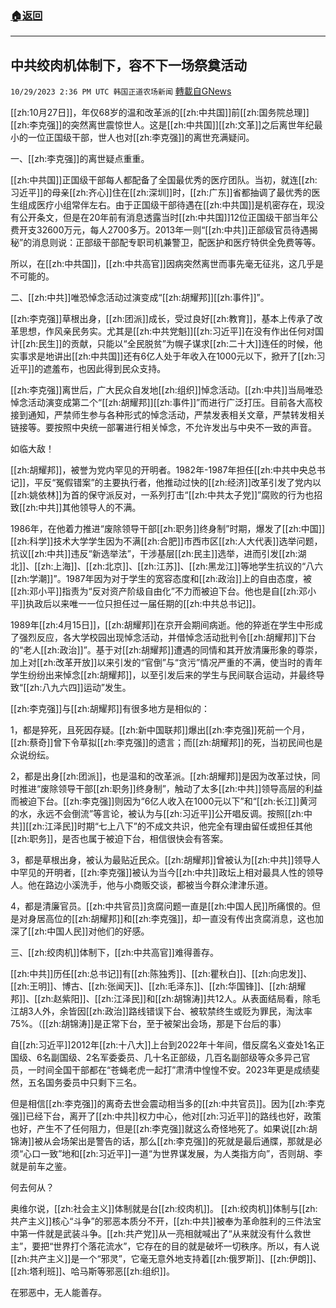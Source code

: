 ###  [:house:返回](README.md)
---


## 中共绞肉机体制下，容不下一场祭奠活动
`10/29/2023 2:36 PM UTC 韩国正道农场新闻` [轉載自GNews](https://gnews.org/articles/1895665)

[[zh:10月27日]]，年仅68岁的温和改革派的[[zh:中共国]]前[[zh:国务院总理]][[zh:李克强]]的突然离世震惊世人。这是[[zh:中共国]][[zh:文革]]之后离世年纪最小的一位正国级干部，世人也对[[zh:李克强]]的离世充满疑问。

  

一、[[zh:李克强]]的离世疑点重重。

[[zh:中共国]]正国级干部每人都配备了全国最优秀的医疗团队。当初，就连[[zh:习近平]]的母亲[[zh:齐心]]住在[[zh:深圳]]时，[[zh:广东]]省都抽调了最优秀的医生组成医疗小组常伴左右。由于正国级干部待遇在[[zh:中共国]]是机密存在，现没有公开条文，但是在20年前有消息透露当时[[zh:中共国]]12位正国级干部当年公费开支32600万元，每人2700多万。2013年一则“[[zh:中共]]正部级官员待遇揭秘”的消息则说：正部级干部配专职司机兼警卫，配医护和医疗特供全免费等等。

所以，在[[zh:中共国]]，[[zh:中共高官]]因病突然离世而事先毫无征兆，这几乎是不可能的。

  

二、[[zh:中共]]唯恐悼念活动过演变成“[[zh:胡耀邦]][[zh:事件]]”。

[[zh:李克强]]草根出身，[[zh:团派]]成长，受过良好[[zh:教育]]，基本上传承了改革思想，作风亲民务实。尤其是[[zh:中共党魁]][[zh:习近平]]在没有作出任何对国计[[zh:民生]]的贡献，只能以“全民脱贫”为幌子谋求[[zh:二十大]]连任的时候，他实事求是地讲出[[zh:中共国]]还有6亿人处于年收入在1000元以下，掀开了[[zh:习近平]]的遮羞布，也因此得到民众支持。

  

[[zh:李克强]]离世后，广大民众自发地[[zh:组织]]悼念活动。[[zh:中共]]当局唯恐悼念活动演变成第二个“[[zh:胡耀邦]][[zh:事件]]”而进行广泛打压。目前各大高校接到通知，严禁师生参与各种形式的悼念活动，严禁发表相关文章，严禁转发相关链接等。要按照中央统一部署进行相关悼念，不允许发出与中央不一致的声音。

如临大敌！

  

[[zh:胡耀邦]]，被誉为党内罕见的开明者。1982年-1987年担任[[zh:中共中央总书记]]，平反“冤假错案”的主要执行者，他推动过快的[[zh:经济]]改革引发了党内以[[zh:姚依林]]为首的保守派反对，一系列打击“[[zh:中共太子党]]”腐败的行为也招致[[zh:中共]]其他领导人的不满。

1986年，在他着力推进“废除领导干部[[zh:职务]]终身制”时期，爆发了[[zh:中国]][[zh:科学]]技术大学学生因为不满[[zh:合肥]]市西市区[[zh:人大代表]]选举问题，抗议[[zh:中共]]违反“新选举法”，干涉基层[[zh:民主]]选举，进而引发[[zh:湖北]]、[[zh:上海]]、[[zh:北京]]、[[zh:江苏]]、[[zh:黑龙江]]等地学生抗议的“八六[[zh:学潮]]”。1987年因为对于学生的宽容态度和[[zh:政治]]上的自由态度，被[[zh:邓小平]]指责为“反对资产阶级自由化”不力而被迫下台。他也是自[[zh:邓小平]]执政后以来唯一一位只担任过一届任期的[[zh:中共总书记]]。

  

1989年[[zh:4月15日]]，[[zh:胡耀邦]]在京开会期间病逝。他的猝逝在学生中形成了强烈反应，各大学校园出现悼念活动，并借悼念活动批判令[[zh:胡耀邦]]下台的“老人[[zh:政治]]”。基于对[[zh:胡耀邦]]遭遇的同情和其开放清廉形象的尊崇，加上对[[zh:改革开放]]以来引发的“官倒”与“贪污”情况严重的不满，使当时的青年学生纷纷出来悼念[[zh:胡耀邦]]，以至引发后来的学生与民间联合运动，并最终导致“[[zh:八九六四]]运动”发生。

  

[[zh:李克强]]与[[zh:胡耀邦]]有很多地方是相似的：

1，都是猝死，且死因存疑。[[zh:新中国联邦]]爆出[[zh:李克强]]死前一个月，[[zh:蔡奇]]曾下令草拟[[zh:李克强]]的遗言；而[[zh:胡耀邦]]的死，当初民间也是众说纷纭。

2，都是出身[[zh:团派]]，也是温和的改革派。[[zh:胡耀邦]]是因为改革过快，同时推进“废除领导干部[[zh:职务]]终身制”，触动了太多[[zh:中共]]领导高层的利益而被迫下台。[[zh:李克强]]则因为“6亿人收入在1000元以下”和“[[zh:长江]]黄河的水，永远不会倒流”等言论，被认为与[[zh:习近平]]公开唱反调。按照[[zh:中共]][[zh:江泽民]]时期“七上八下”的不成文共识，他完全有理由留任或担任其他[[zh:职务]]，是否也属于被迫下台，相信很快会有答案。

3，都是草根出身，被认为最贴近民众。[[zh:胡耀邦]]曾被认为[[zh:中共]]领导人中罕见的开明者，[[zh:李克强]]被认为当今[[zh:中共]]政坛上相对最具人性的领导人。他在路边小溪洗手，他与小商贩交谈，都被当今群众津津乐道。

4，都是清廉官员。[[zh:中共官员]]贪腐问题一直是[[zh:中国人民]]所痛恨的。但是对身居高位的[[zh:胡耀邦]]和[[zh:李克强]]，却一直没有传出贪腐消息，这也加深了[[zh:中国人民]]对他们的好感。

  

三、[[zh:绞肉机]]体制下，[[zh:中共高官]]难得善存。

[[zh:中共]]历任[[zh:总书记]]有[[zh:陈独秀]]、[[zh:瞿秋白]]、[[zh:向忠发]]、[[zh:王明]]、博古、[[zh:张闻天]]、[[zh:毛泽东]]、[[zh:华国锋]]、[[zh:胡耀邦]]、[[zh:赵紫阳]]、[[zh:江泽民]]和[[zh:胡锦涛]]共12人。从表面结局看，除毛江胡3人外，余皆因[[zh:政治]]路线错误下台、被软禁终生或贬为罪民，淘汰率75%。（[[zh:胡锦涛]]是正常下台，至于被架出会场，那是下台后的事）

  

自[[zh:习近平]]2012年[[zh:十八大]]上台到2022年十年间，借反腐名义查处1名正国级、6名副国级、2名军委委员、几十名正部级，几百名副部级等众多异己官员，一时间全国干部都在“苍蝇老虎一起打”肃清中惶惶不安。2023年更是成绩斐然，五名国务委员中只剩下三名。

  

但是相信[[zh:李克强]]的离奇去世会震动相当多的[[zh:中共官员]]。因为[[zh:李克强]]已经下台，离开了[[zh:中共]]权力中心，他对[[zh:习近平]]的路线也好，政策也好，产生不了任何阻力，但是[[zh:李克强]]就这么奇怪地死了。如果说[[zh:胡锦涛]]被从会场架出是警告的话，那么[[zh:李克强]]的死就是最后通牒，那就是必须“心口一致”地和[[zh:习近平]]一道“为世界谋发展，为人类指方向”，否则胡、李就是前车之鉴。

何去何从？

  

奥维尔说，[[zh:社会主义]]体制就是台[[zh:绞肉机]]。
[[zh:绞肉机]]体制与[[zh:共产主义]]核心“斗争”的邪恶本质分不开，[[zh:中共]]被奉为革命胜利的三件法宝中第一件就是武装斗争。[[zh:共产党]]从一亮相就喊出了“从来就没有什么救世主”，要把“世界打个落花流水”，它存在的目的就是破坏一切秩序。所以，有人说[[zh:共产主义]]是一个“邪灵”，它毫无意外地支持着[[zh:俄罗斯]]、[[zh:伊朗]]、[[zh:塔利班]]、哈马斯等邪恶[[zh:组织]]。

在邪恶中，无人能善存。

